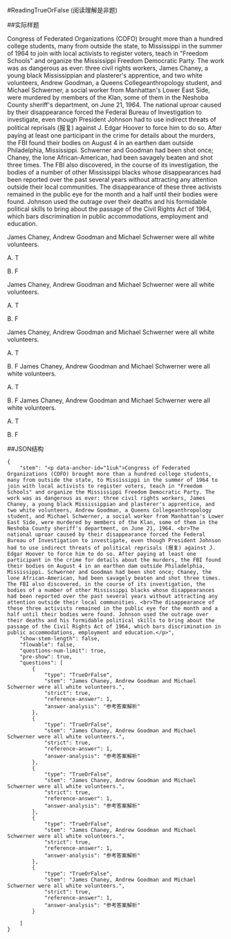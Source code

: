 #ReadingTrueOrFalse (阅读理解是非题)

##实际样题

Congress of Federated Organizations (COFO) brought more than a hundred college students, many from outside the state, to Mississippi in the summer of 1964 to join with local activists to register voters, teach in "Freedom Schools" and organize the Mississippi Freedom Democratic Party. The work was as dangerous as ever: three civil rights workers, James Chaney, a young black Mississippian and plasterer's apprentice, and two white volunteers, Andrew Goodman, a Queens Collegeanthropology student, and Michael Schwerner, a social worker from Manhattan's Lower East Side, were murdered by members of the Klan, some of them in the Neshoba County sheriff's department, on June 21, 1964.
The national uproar caused by their disappearance forced the Federal Bureau of Investigation to investigate, even though President Johnson had to use indirect threats of political reprisals (报复) against J. Edgar Hoover to force him to do so. After paying at least one participant in the crime for details about the murders, the FBI found their bodies on August 4 in an earthen dam outside Philadelphia, Mississippi. Schwerner and Goodman had been shot once; Chaney, the lone African-American, had been savagely beaten and shot three times. The FBI also discovered, in the course of its investigation, the bodies of a number of other Mississippi blacks whose disappearances had been reported over the past several years without attracting any attention outside their local communities.
The disappearance of these three activists remained in the public eye for the month and a half until their bodies were found. Johnson used the outrage over their deaths and his formidable political skills to bring about the passage of the Civil Rights Act of 1964, which bars discrimination in public accommodations, employment and education.

James Chaney, Andrew Goodman and Michael Schwerner were all white volunteers.

A. T

B. F

James Chaney, Andrew Goodman and Michael Schwerner were all white volunteers.

A. T

B. F

James Chaney, Andrew Goodman and Michael Schwerner were all white volunteers.

A. T

B. F
James Chaney, Andrew Goodman and Michael Schwerner were all white volunteers.

A. T

B. F
James Chaney, Andrew Goodman and Michael Schwerner were all white volunteers.

A. T

B. F

##JSON结构

	{
		"stem": "<p data-anchor-id="1iuk">Congress of Federated Organizations (COFO) brought more than a hundred college students, many from outside the state, to Mississippi in the summer of 1964 to join with local activists to register voters, teach in "Freedom Schools" and organize the Mississippi Freedom Democratic Party. The work was as dangerous as ever: three civil rights workers, James Chaney, a young black Mississippian and plasterer's apprentice, and two white volunteers, Andrew Goodman, a Queens Collegeanthropology student, and Michael Schwerner, a social worker from Manhattan's Lower East Side, were murdered by members of the Klan, some of them in the Neshoba County sheriff's department, on June 21, 1964. <br>The national uproar caused by their disappearance forced the Federal Bureau of Investigation to investigate, even though President Johnson had to use indirect threats of political reprisals (报复) against J. Edgar Hoover to force him to do so. After paying at least one participant in the crime for details about the murders, the FBI found their bodies on August 4 in an earthen dam outside Philadelphia, Mississippi. Schwerner and Goodman had been shot once; Chaney, the lone African-American, had been savagely beaten and shot three times. The FBI also discovered, in the course of its investigation, the bodies of a number of other Mississippi blacks whose disappearances had been reported over the past several years without attracting any attention outside their local communities. <br>The disappearance of these three activists remained in the public eye for the month and a half until their bodies were found. Johnson used the outrage over their deaths and his formidable political skills to bring about the passage of the Civil Rights Act of 1964, which bars discrimination in public accommodations, employment and education.</p>",
		"show-stem-length": false,
		"flowable": false,
		"questions-num-limit": true,
		"pre-show": true,
		"questions": [
			{
				"type": "TrueOrFalse",
				"stem": "James Chaney, Andrew Goodman and Michael Schwerner were all white volunteers.",
				"strict": true,	
				"reference-answer": 1,		
				"answer-analysis": "参考答案解析"
			},
			{
				"type": "TrueOrFalse",
				"stem": "James Chaney, Andrew Goodman and Michael Schwerner were all white volunteers.",
				"strict": true,	
				"reference-answer": 1,		
				"answer-analysis": "参考答案解析"
			},
			{
				"type": "TrueOrFalse",
				"stem": "James Chaney, Andrew Goodman and Michael Schwerner were all white volunteers.",
				"strict": true,	
				"reference-answer": 1,		
				"answer-analysis": "参考答案解析"
			},
			{
				"type": "TrueOrFalse",
				"stem": "James Chaney, Andrew Goodman and Michael Schwerner were all white volunteers.",
				"strict": true,	
				"reference-answer": 1,		
				"answer-analysis": "参考答案解析"
			},
			{
				"type": "TrueOrFalse",
				"stem": "James Chaney, Andrew Goodman and Michael Schwerner were all white volunteers.",
				"strict": true,	
				"reference-answer": 1,		
				"answer-analysis": "参考答案解析"
			}
			
		]
	}